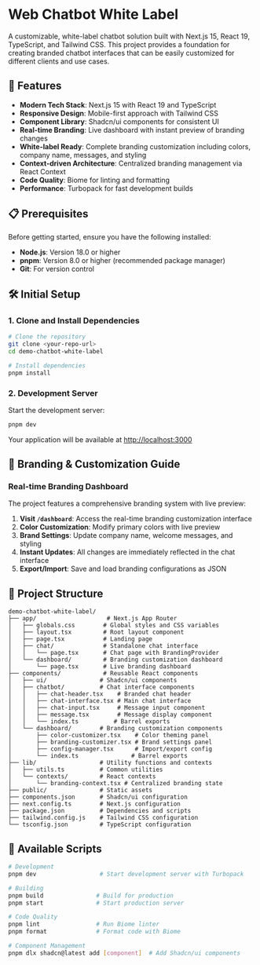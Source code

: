 # Web Chatbot White Label

A customizable, white-label chatbot solution built with Next.js 15, React 19, TypeScript, and Tailwind CSS. This project provides a foundation for creating branded chatbot interfaces that can be easily customized for different clients and use cases.

## 🚀 Features

- **Modern Tech Stack**: Next.js 15 with React 19 and TypeScript
- **Responsive Design**: Mobile-first approach with Tailwind CSS
- **Component Library**: Shadcn/ui components for consistent UI
- **Real-time Branding**: Live dashboard with instant preview of branding changes
- **White-label Ready**: Complete branding customization including colors, company name, messages, and styling
- **Context-driven Architecture**: Centralized branding management via React Context
- **Code Quality**: Biome for linting and formatting
- **Performance**: Turbopack for fast development builds

## 📋 Prerequisites

Before getting started, ensure you have the following installed:

- **Node.js**: Version 18.0 or higher
- **pnpm**: Version 8.0 or higher (recommended package manager)
- **Git**: For version control

## 🛠️ Initial Setup

### 1. Clone and Install Dependencies

```bash
# Clone the repository
git clone <your-repo-url>
cd demo-chatbot-white-label

# Install dependencies
pnpm install
```

### 2. Development Server

Start the development server:

```bash
pnpm dev
```

Your application will be available at [http://localhost:3000](http://localhost:3000)

## 🎨 Branding & Customization Guide

### Real-time Branding Dashboard

The project features a comprehensive branding system with live preview:

1. **Visit `/dashboard`**: Access the real-time branding customization interface
2. **Color Customization**: Modify primary colors with live preview
3. **Brand Settings**: Update company name, welcome messages, and styling
4. **Instant Updates**: All changes are immediately reflected in the chat interface
5. **Export/Import**: Save and load branding configurations as JSON

## 📁 Project Structure

```
demo-chatbot-white-label/
├── app/                    # Next.js App Router
│   ├── globals.css        # Global styles and CSS variables
│   ├── layout.tsx         # Root layout component
│   ├── page.tsx           # Landing page
│   ├── chat/              # Standalone chat interface
│   │   └── page.tsx       # Chat page with BrandingProvider
│   └── dashboard/         # Branding customization dashboard
│       └── page.tsx       # Live branding dashboard
├── components/            # Reusable React components
│   ├── ui/               # Shadcn/ui components
│   ├── chatbot/          # Chat interface components
│   │   ├── chat-header.tsx    # Branded chat header
│   │   ├── chat-interface.tsx # Main chat interface
│   │   ├── chat-input.tsx     # Message input component
│   │   ├── message.tsx        # Message display component
│   │   └── index.ts          # Barrel exports
│   └── dashboard/        # Branding customization components
│       ├── color-customizer.tsx    # Color theming panel
│       ├── branding-customizer.tsx # Brand settings panel
│       ├── config-manager.tsx      # Import/export config
│       └── index.ts               # Barrel exports
├── lib/                  # Utility functions and contexts
│   ├── utils.ts          # Common utilities
│   └── contexts/         # React contexts
│       └── branding-context.tsx # Centralized branding state
├── public/               # Static assets
├── components.json       # Shadcn/ui configuration
├── next.config.ts        # Next.js configuration
├── package.json          # Dependencies and scripts
├── tailwind.config.js    # Tailwind CSS configuration
└── tsconfig.json         # TypeScript configuration
```

## 🔧 Available Scripts

```bash
# Development
pnpm dev                  # Start development server with Turbopack

# Building
pnpm build               # Build for production
pnpm start               # Start production server

# Code Quality
pnpm lint                # Run Biome linter
pnpm format              # Format code with Biome

# Component Management
pnpm dlx shadcn@latest add [component]  # Add Shadcn/ui components
```
